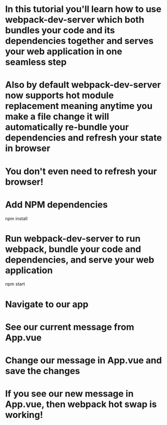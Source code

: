 # In this tutorial you'll learn how to use webpack-dev-server which both bundles your code and its dependencies together and serves your web application in one seamless step

# Also by default webpack-dev-server now supports hot module replacement meaning anytime you make a file change it will automatically re-bundle your dependencies and refresh your state in browser

# You don't even need to refresh your browser!

# Add NPM dependencies
npm install

# Run webpack-dev-server to run webpack, bundle your code and dependencies, and serve your web application
npm start

# Navigate to our app

# See our current message from App.vue

# Change our message in App.vue and save the changes

# If you see our new message in App.vue, then webpack hot swap is working!
